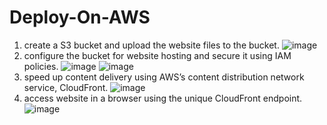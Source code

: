 # Deploy-On-AWS

1. create a S3 bucket and upload the website files to the bucket. 
![image](https://user-images.githubusercontent.com/1591170/66215166-fe70df80-e690-11e9-973d-f60c6afc6f0a.png)
2. configure the bucket for website hosting and secure it using IAM policies. 
![image](https://user-images.githubusercontent.com/1591170/66215618-ea79ad80-e691-11e9-87df-8a5c7e9a934e.png)
![image](https://user-images.githubusercontent.com/1591170/66215860-67a52280-e692-11e9-9836-e04f0a7ea67d.png)
3. speed up content delivery using AWS’s content distribution network service, CloudFront.
![image](https://user-images.githubusercontent.com/1591170/66216014-adfa8180-e692-11e9-9a7e-8852d3d9bf47.png)
4. access website in a browser using the unique CloudFront endpoint.
![image](https://user-images.githubusercontent.com/1591170/66216082-cff40400-e692-11e9-8cd3-4b7c58011282.png)

